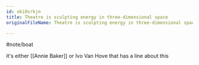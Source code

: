 ```yaml
---
id: oki0srkjn
title: Theatre is sculpting energy in three-dimensional space
originalFileName: Theatre is sculpting energy in three-dimensional space.md

---
```


#note/boat

it's either [[Annie Baker]] or Ivo Van Hove that has a line about this
